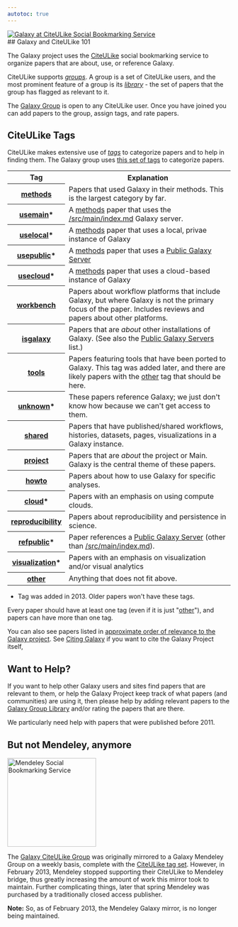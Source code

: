 ```yaml
---
autotoc: true
---
```

<div class='center'><a href='http://www.citeulike.org/group/16008/order/group_rating'><img src="/src/images/logos/CiteULikeLogo.png" alt="Galaxy at CiteULike Social Bookmarking Service" /></a>
</div>

<div class='right'></div>
## Galaxy and CiteULike 101

The Galaxy project uses the [CiteULike](http://citeulike.org) social bookmarking service to organize papers that are about, use, or reference Galaxy.

CiteULike supports *[groups](http://www.citeulike.org/group/16008/order/to_read,desc,)*.  A group is a set of CiteULike users, and the most prominent feature of a group is its *[library](http://www.citeulike.org/group/16008/order/to_read,desc,)* - the set of papers that the group has flagged as relevant to it.

The [Galaxy Group](http://www.citeulike.org/group/16008/order/to_read,desc,) is open to any CiteULike user.  Once you have joined you can add papers to the group, assign tags, and rate papers.

## CiteULike Tags

CiteULike makes extensive use of *[tags](http://www.citeulike.org/group/16008/tags)* to categorize papers and to help in finding them.  The Galaxy group uses [this set of tags](http://www.citeulike.org/group/16008/tags) to categorize papers.

<table>
  <tr class="th" >
    <th> Tag </th>
    <th> Explanation </th>
  </tr>
  <tr>
    <th> <a href='http://www.citeulike.org/group/16008/tag/methods'>methods</a> </th>
    <td> Papers that used Galaxy in their methods. This is the largest category by far. </td>
  </tr>
  <tr>
    <th> <a href='http://www.citeulike.org/group/16008/tag/usecloud'>usemain</a>* </th>
    <td> <div class='indent'>A <a href='http://www.citeulike.org/group/16008/tag/methods'>methods</a> paper that uses the <a href='Main'>/src/main/index.md</a> Galaxy server.</div> </td>
  </tr>
  <tr>
    <th> <a href='http://www.citeulike.org/group/16008/tag/uselocal'>uselocal</a>* </th>
    <td> <div class='indent'>A <a href='http://www.citeulike.org/group/16008/tag/methods'>methods</a> paper that uses a local, privae instance of Galaxy</div> </td>
  </tr>
  <tr>
    <th> <a href='http://www.citeulike.org/group/16008/tag/usecloud'>usepublic</a>* </th>
    <td> <div class='indent'>A <a href='http://www.citeulike.org/group/16008/tag/methods'>methods</a> paper that uses a <a href='/src/public-galaxy-servers/index.md'>Public Galaxy Server</a></div> </td>
  </tr>
  <tr>
    <th> <a href='http://www.citeulike.org/group/16008/tag/usecloud'>usecloud</a>* </th>
    <td> <div class='indent'>A <a href='http://www.citeulike.org/group/16008/tag/methods'>methods</a> paper that uses a cloud-based instance of Galaxy</div> </td>
  </tr>
  <tr>
    <th> <a href='http://www.citeulike.org/group/16008/tag/workbench'>workbench</a> </th>
    <td> Papers about workflow platforms that include Galaxy, but where Galaxy is not the primary focus of the paper. Includes reviews and papers about other platforms. </td>
  </tr>
  <tr>
    <th> <a href='http://www.citeulike.org/group/16008/tag/isgalaxy'>isgalaxy</a> </th>
    <td> Papers that are <em>about</em> other installations of Galaxy. (See also the <a href='/src/public-galaxy-servers/index.md'>Public Galaxy Servers</a> list.) </td>
  </tr>
  <tr>
    <th> <a href='http://www.citeulike.org/group/16008/tag/tools'>tools</a> </th>
    <td> Papers featuring tools that have been ported to Galaxy. This tag was added later, and there are likely papers with the <a href='http://www.citeulike.org/group/16008/tag/other'>other</a> tag that should be here. </td>
  </tr>
  <tr>
    <th> <a href='http://www.citeulike.org/group/16008/tag/unkonwn'>unknown</a>* </th>
    <td> These papers reference Galaxy; we just don't know how because we can't get access to them. </td>
  </tr>
  <tr>
    <th> <a href='http://www.citeulike.org/group/16008/tag/shared'>shared</a> </th>
    <td> Papers that have published/shared workflows, histories, datasets, pages, visualizations in a Galaxy instance. </td>
  </tr>
  <tr>
    <th> <a href='http://www.citeulike.org/group/16008/tag/project'>project</a> </th>
    <td> Papers that are <em>about</em> the project or Main. Galaxy is the central theme of these papers. </td>
  </tr>
  <tr>
    <th> <a href='http://www.citeulike.org/group/16008/tag/howto'>howto</a> </th>
    <td> Papers about how to use Galaxy for specific analyses. </td>
  </tr>
  <tr>
    <th> <a href='http://www.citeulike.org/group/16008/tag/cloud'>cloud</a>* </th>
    <td> Papers with an emphasis on using compute clouds. </td>
  </tr>
  <tr>
    <th> <a href='http://www.citeulike.org/group/16008/tag/reproducibility'>reproducibility</a> </th>
    <td> Papers about reproducibility and persistence in science. </td>
  </tr>
  <tr>
    <th> <a href='http://www.citeulike.org/group/16008/tag/refpublic'>refpublic</a>* </th>
    <td> Paper references a <a href='/src/public-galaxy-servers/index.md'>Public Galaxy Server</a> (other than <a href='Main'>/src/main/index.md</a>). </td>
  </tr>
  <tr>
    <th> <a href='http://www.citeulike.org/group/16008/tag/visualization'>visualization</a>* </th>
    <td> Papers with an emphasis on visualization and/or visual analytics </td>
  </tr>
  <tr>
    <th> <a href='http://www.citeulike.org/group/16008/tag/other'>other</a> </th>
    <td> Anything that does not fit above. </td>
  </tr>
</table>


* Tag was added in 2013.  Older papers won't have these tags.

Every paper should have at least one tag (even if it is just "[other](http://www.citeulike.org/group/16008/tag/other)"), and papers can have more than one tag.

You can also see papers listed in [approximate order of relevance to the Galaxy project](http://www.citeulike.org/group/16008/order/to_read,,).  See [Citing Galaxy](/src/citing-galaxy/index.md) if you want to cite the Galaxy Project itself, 

## Want to Help?

If you want to help other Galaxy users and sites find papers that are relevant to them, or help the Galaxy Project keep track of what papers (and communities) are using it, then please help by adding relevant papers to the [Galaxy Group Library](http://www.citeulike.org/group/16008/order/to_read,desc,) and/or rating the papers that are there.

We particularly need help with papers that were published before 2011.

## But not Mendeley, anymore

<div class='right'><a href='http://www.mendeley.com/'><img src="/src/images/logos/MendeleyLogo.png" alt="Mendeley Social Bookmarking Service" width="200" /></a></div>

The [Galaxy CiteULike Group](http://www.citeulike.org/group/16008/order/group_rating) was originally mirrored to a Galaxy Mendeley Group on a weekly basis, complete with the [CiteULike tag set](/src/cite-u-like/index.md#citeulike-tags).  However, in February 2013, Mendeley stopped supporting their CiteULike to Mendeley bridge, thus greatly increasing the amount of work this mirror took to maintain.  Further complicating things, later that spring Mendeley was purchased by a traditionally closed access publisher.

**Note:** So, as of February 2013, the Mendeley Galaxy mirror, is no longer being maintained.
